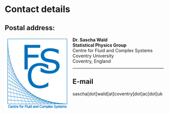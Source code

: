 # Contact details





## Postal address:
<img src="FCS1.png"
     alt="FCS"
     alt="FCS"
     style="float: left; margin-right: 10px;" 
     width="205"
     height="232" />
**Dr. Sascha Wald**<br>
**Statistical Physics Group**<br>
Centre for Fluid and Complex Systems<br>
Coventry University<br>
Coventry, England

---

## E-mail
sascha[dot]wald[at]coventry[dot]ac[dot]uk
